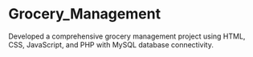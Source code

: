 # Grocery_Management
Developed a comprehensive grocery management project using HTML, CSS, JavaScript, and PHP with MySQL database connectivity.
